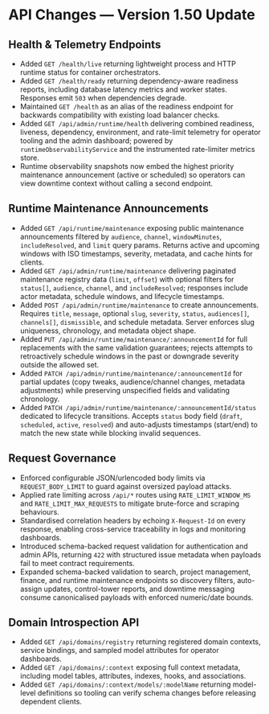 # API Changes — Version 1.50 Update

## Health & Telemetry Endpoints
- Added `GET /health/live` returning lightweight process and HTTP runtime status for container orchestrators.
- Added `GET /health/ready` returning dependency-aware readiness reports, including database latency metrics and worker states. Responses emit `503` when dependencies degrade.
- Maintained `GET /health` as an alias of the readiness endpoint for backwards compatibility with existing load balancer checks.
- Added `GET /api/admin/runtime/health` delivering combined readiness, liveness, dependency, environment, and rate-limit telemetry for operator tooling and the admin dashboard; powered by `runtimeObservabilityService` and the instrumented rate-limiter metrics store.
- Runtime observability snapshots now embed the highest priority maintenance announcement (active or scheduled) so operators can view downtime context without calling a second endpoint.

## Runtime Maintenance Announcements
- Added `GET /api/runtime/maintenance` exposing public maintenance announcements filtered by `audience`, `channel`, `windowMinutes`, `includeResolved`, and `limit` query params. Returns active and upcoming windows with ISO timestamps, severity, metadata, and cache hints for clients.
- Added `GET /api/admin/runtime/maintenance` delivering paginated maintenance registry data (`limit`, `offset`) with optional filters for `status[]`, `audience`, `channel`, and `includeResolved`; responses include actor metadata, schedule windows, and lifecycle timestamps.
- Added `POST /api/admin/runtime/maintenance` to create announcements. Requires `title`, `message`, optional `slug`, `severity`, `status`, `audiences[]`, `channels[]`, `dismissible`, and schedule metadata. Server enforces slug uniqueness, chronology, and metadata object shape.
- Added `PUT /api/admin/runtime/maintenance/:announcementId` for full replacements with the same validation guarantees; rejects attempts to retroactively schedule windows in the past or downgrade severity outside the allowed set.
- Added `PATCH /api/admin/runtime/maintenance/:announcementId` for partial updates (copy tweaks, audience/channel changes, metadata adjustments) while preserving unspecified fields and validating chronology.
- Added `PATCH /api/admin/runtime/maintenance/:announcementId/status` dedicated to lifecycle transitions. Accepts `status` body field (`draft`, `scheduled`, `active`, `resolved`) and auto-adjusts timestamps (start/end) to match the new state while blocking invalid sequences.

## Request Governance
- Enforced configurable JSON/urlencoded body limits via `REQUEST_BODY_LIMIT` to guard against oversized payload attacks.
- Applied rate limiting across `/api/*` routes using `RATE_LIMIT_WINDOW_MS` and `RATE_LIMIT_MAX_REQUESTS` to mitigate brute-force and scraping behaviours.
- Standardised correlation headers by echoing `X-Request-Id` on every response, enabling cross-service traceability in logs and monitoring dashboards.
- Introduced schema-backed request validation for authentication and admin APIs, returning `422` with structured issue metadata when payloads fail to meet contract requirements.
- Expanded schema-backed validation to search, project management, finance, and runtime maintenance endpoints so discovery filters, auto-assign updates, control-tower reports, and downtime messaging consume canonicalised payloads with enforced numeric/date bounds.

## Domain Introspection API
- Added `GET /api/domains/registry` returning registered domain contexts, service bindings, and sampled model attributes for operator dashboards.
- Added `GET /api/domains/:context` exposing full context metadata, including model tables, attributes, indexes, hooks, and associations.
- Added `GET /api/domains/:context/models/:modelName` returning model-level definitions so tooling can verify schema changes before releasing dependent clients.

